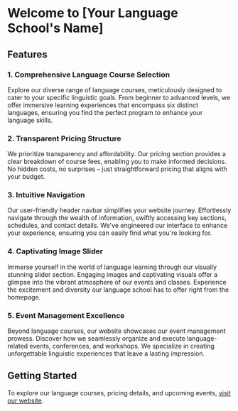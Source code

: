 # Welcome to [Your Language School's Name]

## Features

### 1. Comprehensive Language Course Selection
Explore our diverse range of language courses, meticulously designed to cater to your specific linguistic goals. From beginner to advanced levels, we offer immersive learning experiences that encompass six distinct languages, ensuring you find the perfect program to enhance your language skills.

### 2. Transparent Pricing Structure
We prioritize transparency and affordability. Our pricing section provides a clear breakdown of course fees, enabling you to make informed decisions. No hidden costs, no surprises – just straightforward pricing that aligns with your budget.

### 3. Intuitive Navigation
Our user-friendly header navbar simplifies your website journey. Effortlessly navigate through the wealth of information, swiftly accessing key sections, schedules, and contact details. We've engineered our interface to enhance your experience, ensuring you can easily find what you're looking for.

### 4. Captivating Image Slider
Immerse yourself in the world of language learning through our visually stunning slider section. Engaging images and captivating visuals offer a glimpse into the vibrant atmosphere of our events and classes. Experience the excitement and diversity our language school has to offer right from the homepage.

### 5. Event Management Excellence
Beyond language courses, our website showcases our event management prowess. Discover how we seamlessly organize and execute language-related events, conferences, and workshops. We specialize in creating unforgettable linguistic experiences that leave a lasting impression.


## Getting Started
To explore our language courses, pricing details, and upcoming events, [visit our website](https://endearing-faloodeh-e4bb2d.netlify.app/).












